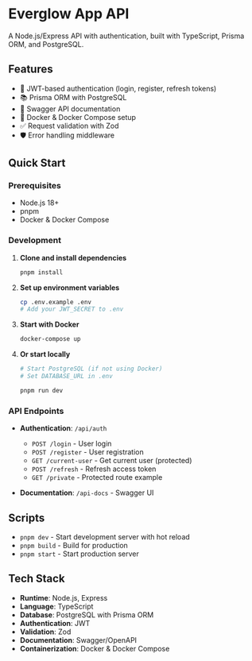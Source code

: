 # Everglow App API

A Node.js/Express API with authentication, built with TypeScript, Prisma ORM, and PostgreSQL.

## Features

- 🔐 JWT-based authentication (login, register, refresh tokens)
- 📚 Prisma ORM with PostgreSQL
- 📖 Swagger API documentation
- 🐳 Docker & Docker Compose setup
- ✅ Request validation with Zod
- 🛡️ Error handling middleware

## Quick Start

### Prerequisites
- Node.js 18+
- pnpm
- Docker & Docker Compose

### Development

1. **Clone and install dependencies**
   ```bash
   pnpm install
   ```

2. **Set up environment variables**
   ```bash
   cp .env.example .env
   # Add your JWT_SECRET to .env
   ```

3. **Start with Docker**
   ```bash
   docker-compose up
   ```

4. **Or start locally**
   ```bash
   # Start PostgreSQL (if not using Docker)
   # Set DATABASE_URL in .env
   
   pnpm run dev
   ```

### API Endpoints

- **Authentication**: `/api/auth`
  - `POST /login` - User login
  - `POST /register` - User registration
  - `GET /current-user` - Get current user (protected)
  - `POST /refresh` - Refresh access token
  - `GET /private` - Protected route example

- **Documentation**: `/api-docs` - Swagger UI

## Scripts

- `pnpm dev` - Start development server with hot reload
- `pnpm build` - Build for production
- `pnpm start` - Start production server

## Tech Stack

- **Runtime**: Node.js, Express
- **Language**: TypeScript
- **Database**: PostgreSQL with Prisma ORM
- **Authentication**: JWT
- **Validation**: Zod
- **Documentation**: Swagger/OpenAPI
- **Containerization**: Docker & Docker Compose 
